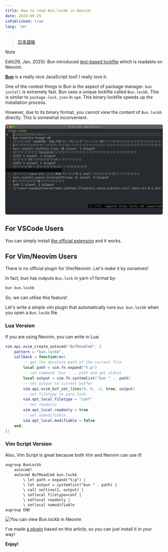 ```yaml
---
title: How to read Bun.lockb in Neovim
date: 2024-09-29
isPublished: true
lang: 'en'
---
```


> [日本語版](https://zenn.dev/vim_jp/articles/c097917f163431)

> [!NOTE]
> Edit(29, Jan, 2025):
> Bun introduced [text-based lockfile](https://bun.sh/docs/install/lockfile#text-based-lockfile) which is readable on Neovim.

[**Bun**](https://bun.sh/) is a really nice JavaScript tool! I really love it.

One of the coolest things in Bun is the aspect of package manager. `bun install` is extremely fast. Bun uses a unique lockfile called `Bun.lockb`. This is similar to `package-lock.json` in `npm`. This binary lockfile speeds up the installation process.

However, due to its binary format, you cannot view the content of `Bun.lockb` directly.
This is somewhat inconvenient.

![bun.lockb is a binary](./2024-09-29/bun-lockfile.png '`bun.lockb` is a binary file so you cannot see anything orz')

## For VSCode Users

You can simply install [the official extension](https://marketplace.visualstudio.com/items?itemName=oven.bun-vscode) and it works.

## For Vim/Neovim Users

There is no official plugin for Vim/Neovim. Let's make it by ourselves!

In fact, bun has outputs `Bun.lock` in yarn v1 format by:

```sh
bun bun.lockb
```

So, we can utilise this feature!

Let's write a simple vim plugin that automatically runs `bun bun.lockb` when you open a `Bun.lockb` file.

### Lua Version

If you are using Neovim, you can write in Lua:

```lua
vim.api.nvim_create_autocmd("BufReadCmd", {
    pattern = "bun.lockb",
    callback = function(ev)
        -- get the absolute path of the current file
        local path = vim.fn.expand("%:p")
        -- run command 'bun ' .. path and get stdout
        local output = vim.fn.systemlist("bun " .. path)
        -- set output to current buffer
        vim.api.nvim_buf_set_lines(0, 0, -1, true, output)
        -- set filetype to yarn.lock
        vim.opt_local.filetype = "conf"
        -- set readonly
        vim.opt_local.readonly = true
        -- set nomodifiable
        vim.opt_local.modifiable = false
    end,
})
```

### Vim Script Version

Also, Vim Script is great because both Vim and Neovim can use it!

```vimscript
augroup BunLockb
    autocmd!
    autocmd BufReadCmd bun.lockb
        \ let path = expand("%:p") |
        \ let output = systemlist("bun " . path) |
        \ call setline(1, output) |
        \ setlocal filetype=conf |
        \ setlocal readonly |
        \ setlocal nomodifiable
augroup END
```

![You can view Bun.lockb in Neovim](./2024-09-29/bun-lockfile-nvim.avif 'Now you can see `Bun.lockb` in Neovim! Tada!')

I've made [a plugin](https://github.com/ryoppippi/vim-bun-lock) based on this article, so you can just install it in your way!

**Enjoy!**
